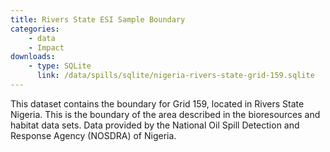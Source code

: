 ```yaml
---
title: Rivers State ESI Sample Boundary
categories:
    - data
    - Impact
downloads:
    - type: SQLite
      link: /data/spills/sqlite/nigeria-rivers-state-grid-159.sqlite
---
```

<p> This dataset contains the boundary for Grid 159, located in Rivers State Nigeria. This is the boundary of the area described in the bioresources and habitat data sets. Data provided by the National Oil Spill Detection and Response Agency (NOSDRA) of Nigeria.</p>

